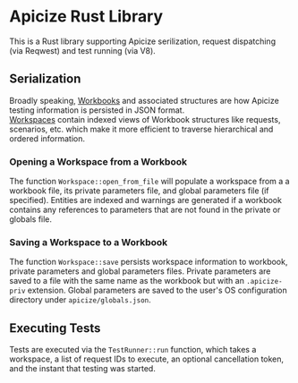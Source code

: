 # Apicize Rust Library

This is a Rust library supporting Apicize serilization, request dispatching (via Reqwest) and test running (via V8).

## Serialization

Broadly speaking, [Workbooks](./src/workbook.rs) and associated structures are how Apicize testing information is persisted in JSON format.  
[Workspaces](./src/workspace.rs) contain indexed views of Workbook structures like requests, scenarios, etc. which make it more efficient
to traverse hierarchical and ordered information.  

### Opening a Workspace from a Workbook

The function `Workspace::open_from_file` will populate a workspace from a a workbook file, its private parameters file, and global
parameters file (if specified).  Entities are indexed and warnings are generated if a workbook contains any references to parameters
that are not found in the private or globals file.

### Saving a Workspace to a Workbook

The function `Workspace::save` persists workspace information to workbook, private parameters and global parameters files.  Private parameters
are saved to a file with the same name as the workbook but with an `.apicize-priv` extension.  Global parameters are saved to the 
user's OS configuration directory under `apicize/globals.json`.

## Executing Tests

Tests are executed via the `TestRunner::run` function, which takes a workspace, a list of request IDs to execute, an optional
cancellation token, and the instant that testing was started.